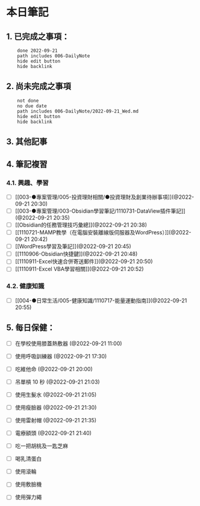 
# 本日筆記


## 1. 已完成之事項：
```tasks
	done 2022-09-21
	path includes 006-DailyNote
	hide edit button 
	hide backlink
```

## 2. 尚未完成之事項
```tasks
	not done
	no due date
	path includes 006-DailyNote/2022-09-21_Wed.md
	hide edit button 
	hide backlink
```

## 3. 其他記事

## 4. 筆記複習
### 4.1. 興趣、學習
- [ ] [[003-●專案管理/005-投資理財相關/●投資理財及創業待辦事項]](@2022-09-21 20:30)
- [ ] [[003-●專案管理/003-Obsidian學習筆記/1110731-DataView插件筆記]](@2022-09-21 20:35)
- [ ] [[Obsidian的任務管理技巧彙總]](@2022-09-21 20:38)
- [ ] [[1110721-MAMP教學（在電腦安裝離線版伺服器及WordPress）]](@2022-09-21 20:42)
- [ ] [[WordPress學習及筆記]](@2022-09-21 20:45)
- [ ] [[1110906-Obsidian快捷鍵]](@2022-09-21 20:48)
- [ ] [[1110911-Excel快速合併寄送郵件]](@2022-09-21 20:50)
- [ ] [[1110911-Excel VBA學習相關]](@2022-09-21 20:52)

### 4.2. 健康知識
- [ ] [[004-●日常生活/005-健康知識/1110717-能量運動指南]](@2022-09-21 20:55)

## 5. 每日保健：
- [ ] 在學校使用膝蓋熱敷器 (@2022-09-21 11:00)
- [ ] 使用呼吸訓練器 (@2022-09-21 17:30)
- [ ] 吃維他命 (@2022-09-21 20:00)
- [ ] 吊單槓 10 秒 (@2022-09-21 21:03)
- [ ] 使用生髮水 (@2022-09-21 21:05)
- [ ] 使用瘦臉器 (@2022-09-21 21:30)
- [ ] 使用雷射帽 (@2022-09-21 21:35)
- [ ] 電療額頭 (@2022-09-21 21:40)
- [ ] 吃一把胡桃及一匙芝麻
- [ ] 喝乳清蛋白
- [ ] 使用滾輪
- [ ] 使用敷臉機
- [ ] 使用彈力繩


